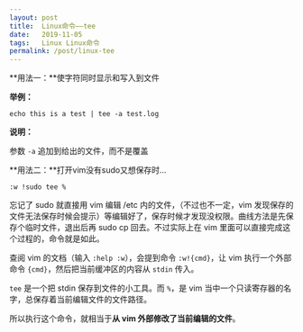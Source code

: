 ```yaml
---
layout: post
title:  Linux命令——tee
date:   2019-11-05
tags:   Linux Linux命令
permalink: /post/linux-tee
---
```


**用法一：**使字符同时显示和写入到文件

**举例：**

```
echo this is a test | tee -a test.log
```

**说明：**

参数 `-a` 追加到给出的文件，而不是覆盖

**用法二：**打开vim没有sudo又想保存时...

```
:w !sudo tee %
```

忘记了 sudo 就直接用 vim 编辑 /etc 内的文件，（不过也不一定，vim 发现保存的文件无法保存时候会提示）等编辑好了，保存时候才发现没权限。曲线方法是先保存个临时文件，退出后再 sudo cp 回去。不过实际上在 vim 里面可以直接完成这个过程的，命令就是如此。

查阅 vim 的文档（输入 `:help :w`），会提到命令 `:w!{cmd}`，让 vim 执行一个外部命令 `{cmd}`，然后把当前缓冲区的内容从 `stdin` 传入。

`tee` 是一个把 stdin 保存到文件的小工具。而 `%`，是 vim 当中一个只读寄存器的名字，总保存着当前编辑文件的文件路径。

所以执行这个命令，就相当于**从 vim 外部修改了当前编辑的文件**。
